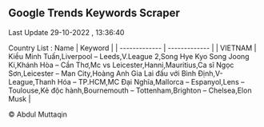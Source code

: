 

## Google Trends Keywords Scraper 
 
Last Update 29-10-2022 , 13:36:40

Country List :
 Name  | Keyword |
| ------------- | ------------- |
| VIETNAM | Kiều Minh Tuấn,Liverpool – Leeds,V.League 2,Song Hye Kyo Song Joong Ki,Khánh Hòa – Cần Thơ,Mc vs Leicester,Hanni,Mauritius,Ca sĩ Ngọc Sơn,Leicester – Man City,Hoàng Anh Gia Lai đấu với Bình Định,V-League,Thanh Hóa – TP.HCM,MC Đại Nghĩa,Mallorca – Espanyol,Lens – Toulouse,Kẻ độc hành,Bournemouth – Tottenham,Brighton – Chelsea,Elon Musk |



© Abdul Muttaqin 
